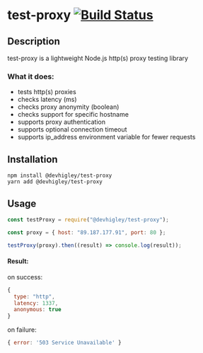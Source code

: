 # test-proxy [![Build Status](https://travis-ci.com/DevHigley/test-proxy.svg?branch=master)](https://travis-ci.com/DevHigley/test-proxy)

## Description

test-proxy is a lightweight Node.js http(s) proxy testing library

### What it does:

-   tests http(s) proxies
-   checks latency (ms)
-   checks proxy anonymity (boolean)
-   checks support for specific hostname
-   supports proxy authentication
-   supports optional connection timeout
-   supports ip_address environment variable for fewer requests

## Installation

```
npm install @devhigley/test-proxy
yarn add @devhigley/test-proxy
```

## Usage

```js
const testProxy = require("@devhigley/test-proxy");

const proxy = { host: "89.187.177.91", port: 80 };

testProxy(proxy).then((result) => console.log(result));
```

#### Result:
on success:
```js
{
  type: "http",
  latency: 1337,
  anonymous: true
}
```
on failure:
```js
{ error: '503 Service Unavailable' }
```
